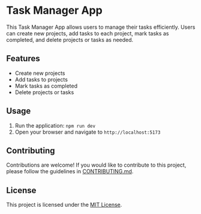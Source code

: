 # Task Manager App

This Task Manager App allows users to manage their tasks efficiently. Users can create new projects, add tasks to each project, mark tasks as completed, and delete projects or tasks as needed.

## Features

- Create new projects
- Add tasks to projects
- Mark tasks as completed
- Delete projects or tasks



## Usage

1. Run the application: `npm run dev`
2. Open your browser and navigate to `http://localhost:5173`

## Contributing

Contributions are welcome! If you would like to contribute to this project, please follow the guidelines in [CONTRIBUTING.md](CONTRIBUTING.md).

## License

This project is licensed under the [MIT License](LICENSE).
